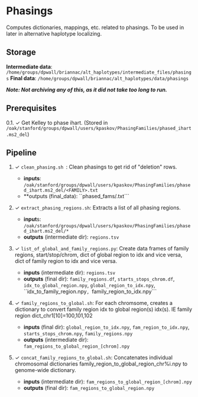 # Phasings
Computes dictionaries, mappings, etc. related to phasings. To be used in later in alternative haplotype localizing.

## Storage
**Intermediate data**: ```/home/groups/dpwall/briannac/alt_haplotypes/intermediate_files/phasings```
**Final data**:  ```/home/groups/dpwall/briannac/alt_haplotypes/data/phasings```

***Note: Not archiving any of this, as it did not take too long to run.***

## Prerequisites

0.1. ✓ Get Kelley to phase ihart. (Stored in ```/oak/stanford/groups/dpwall/users/kpaskov/PhasingFamilies/phased_ihart.ms2_del```) 

## Pipeline

1. ✓ ```clean_phasing.sh ```: Clean phasings to get rid of "deletion" rows. 
    - **inputs**: ```/oak/stanford/groups/dpwall/users/kpaskov/PhasingFamilies/phased_ihart.ms2_del/<FAMILY>.txt```
    - **outputs (final_data): ``phased_fams/<FAMILY>.txt```

2. ✓ ```extract_phasing_regions.sh```: Extracts a list of all phasing regions. 
    - **input**s: ```/oak/stanford/groups/dpwall/users/kpaskov/PhasingFamilies/phased_ihart.ms2_del/*```
    - **outputs** (intermediate dir): ```regions.tsv```

3. ✓ ```list_of_global_and_family_regions.py```: Create data frames of family regions, start/stop/chrom, dict of global region to idx and vice versa, dict of family region to idx and vice versa. 
    - **inputs** (intermediate dir): ```regions.tsv```
    - **outputs** (final dir): ```family_regions.df```, ```starts_stops_chrom.df```, ```idx_to_global_region.npy```, ```global_region_to_idx.npy```, ``idx_to_family_region.npy```, ```family_region_to_idx.npy```


4. ✓ ```family_regions_to_global.sh```: For each chromsome, creates a dictionary to convert family region idx to global region(s) idx(s). 
    IE family region dict_chr1[10]=100,101,102
    - **inputs** (final dir): ```global_region_to_idx.npy```, ```fam_region_to_idx.npy```, ```starts_stops_chrom.npy```, ```family_regions.npy```
    - **outputs** (intermediate dir): ```fam_regions_to_global_region_[chrom].npy```

5. ✓ ```concat_family_regions_to_global.sh```: Concatenates individual chromosomal dictionaries family_region_to_global_region_chr%i.npy to genome-wide dictionary.  
    - **inputs** (intermediate dir): ```fam_regions_to_global_region_[chrom].npy```
    - **outputs** (final dir): ```fam_regions_to_global_region.npy```